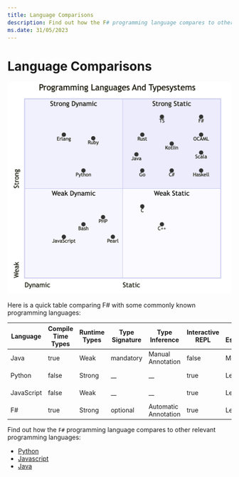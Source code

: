```yaml
---
title: Language Comparisons
description: Find out how the F# programming language compares to other relevant programming languages.
ms.date: 31/05/2023
---
```

# Language Comparisons

![languages quadrant](languages-quadrant.png)

Here is a quick table comparing F# with some commonly known programming languages:

| Language   | Compile Time Types | Runtime Types | Type Signature | Type Inference        | Interactive REPL | LOC Estimate | Memory Management   | Native Code     |
|------------|--------------------|---------------|----------------|-----------------------|-------------------|--------------|---------------------|-----------------|
| Java       | true               | Weak          | mandatory      | Manual Annotation     | false             | More         | GC                  | AOT             |
| Python     | false               | Strong        | __             | __                    | true              | Less         | GC                  | Not Supported   |
| JavaScript | false              | Weak          | __             | __                    | true              | Less         | GC                  | Not Supported   |
| F#         | true               | Strong        | optional       | Automatic Annotation  | true              | Less         | GC                  | AOT             |

Find out how the `F#` programming language compares to other relevant programming languages:

* [Python](python.md)
* [Javascript](javascript.md)
* [Java](java.md)

